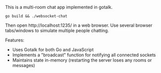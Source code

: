 This is a multi-room chat app implemented in gotalk.

    go build && ./websocket-chat

Then open http://localhost:1235/ in a web browser.
Use several browser tabs/windows to simulate multiple people chatting.

Features:

- Uses Gotalk for both Go and JavaScript
- Implements a "broadcast" function for notifying all connected sockets
- Maintains state in-memory (restarting the server loses any rooms or messages)
